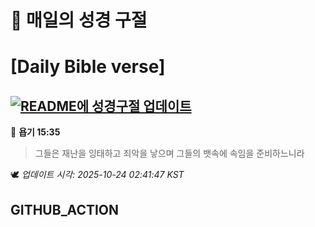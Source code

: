 # 🙏 매일의 성경 구절
# [Daily Bible verse]
## [![README에 성경구절 업데이트](https://github.com/DONGSUKA/first_test/actions/workflows/update-readme-bible.yml/badge.svg)](https://github.com/DONGSUKA/first_test/actions/workflows/update-readme-bible.yml)
<!-- START_BIBLE_VERSE -->
📖 **욥기 15:35**
> 그들은 재난을 잉태하고 죄악을 낳으며 그들의 뱃속에 속임을 준비하느니라

🕊️ _업데이트 시각: 2025-10-24 02:41:47 KST_
  <!-- END_BIBLE_VERSE -->
## GITHUB_ACTION
